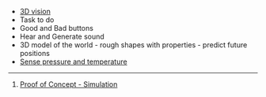  - [3D vision](https://github.com/nofreewill42/AI/blob/master/3D%20vision.md)
 - Task to do
 - Good and Bad buttons
 - Hear and Generate sound
 - 3D model of the world - rough shapes with properties - predict future positions
 - [Sense pressure and temperature](https://github.com/nofreewill42/AI/blob/master/Touch.md)

---

 1. [Proof of Concept - Simulation]()
